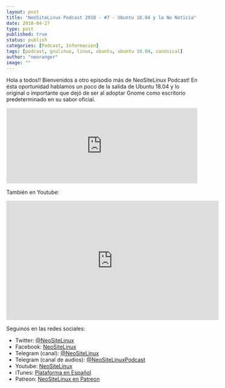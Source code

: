 ```yaml
---
layout: post
title: "NeoSiteLinux Podcast 2018 - #7 - Ubuntu 18.04 y la No Noticia"
date: 2018-04-27
type: post
published: true
status: publish
categories: [Podcast, Informacion]
tags: [podcast, gnulinux, linux, ubuntu, ubuntu 18.04, canonical]
author: "neoranger"
image: ""
---
```


Hola a todos!! Bienvenidos a otro episodio más de NeoSiteLinux Podcast! En ésta oportunidad hablamos un poco de la salida de Ubuntu 18.04 y lo original o importante que dejó de ser al adoptar Gnome como escritorio predeterminado en su sabor oficial.

<iframe id='audio_25665496' frameborder='0' allowfullscreen='' scrolling='no' height='200' style='border:1px solid #EEE; box-sizing:border-box; width:100%;' src="https://ar.ivoox.com/es/player_ej_25665496_4_1.html?c1=ff6600"></iframe>

También en Youtube:
<iframe width="560" height="315" src="https://www.youtube.com/embed/Bq3wtysBZPI" frameborder="0" allow="autoplay; encrypted-media" allowfullscreen></iframe>

Seguinos en las redes sociales:
* Twitter: [@NeoSiteLinux](https://twitter.com/neositelinux)
* Facebook: [NeoSiteLinux](https://facebook.com/neositelinux)
* Telegram (canal): [@NeoSiteLinux](https://t.me/neositelinux)
* Telegram (canal de audios): [@NeoSiteLinuxPodcast](https://t.me/neositelinuxpodcast)
* Youtube: [NeoSiteLinux](https://www.youtube.com/user/neositelinux)
* iTunes: [Plataforma en Español](https://itunes.apple.com/es/podcast/neositelinux-podcast/id1290287938?mt=2)
* Patreon: [NeoSiteLinux en Patreon](https://www.patreon.com/NeoSiteLinux)